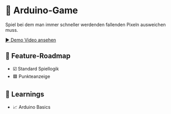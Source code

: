 # 📌 Arduino-Game
Spiel bei dem man immer schneller werdenden fallenden Pixeln ausweichen muss.

[▶️ Demo Video ansehen](./demo.mp4)

## 🚀 Feature-Roadmap
- ☑️ Standard Spiellogik
- 🟪 Punkteanzeige

## 📝 Learnings
- 📈 Arduino Basics
